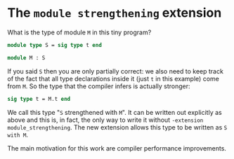 # The `module strengthening` extension

What is the type of module `M` in this tiny program?

```ocaml
module type S = sig type t end

module M : S
```

If you said `S` then you are only partially correct: we also need to keep track
of the fact that all type declarations inside it (just `t` in this example) come
from `M`. So the type that the compiler infers is actually stronger:

```ocaml
sig type t = M.t end
```

We call this type "`S` strengthened with `M`". It can be written out explicitly
as above and this is, in fact, the only way to write it without `-extension
module_strengthening`. The new extension allows this type to be written as `S
with M`.

The main motivation for this work are compiler performance improvements.